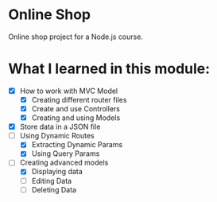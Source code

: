# Online Shop

Online shop project for a Node.js course.

# What I learned in this module:

- [x] How to work with MVC Model
  - [x] Creating different router files
  - [x] Create and use Controllers
  - [x] Creating and using Models
- [x] Store data in a JSON file
- [ ] Using Dynamic Routes
  - [x] Extracting Dynamic Params
  - [x] Using Query Params
- [ ] Creating advanced models
  - [x] Displaying data
  - [ ] Editing Data
  - [ ] Deleting Data
